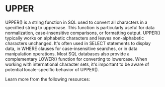 # UPPER

UPPER() is a string function in SQL used to convert all characters in a specified string to uppercase. This function is particularly useful for data normalization, case-insensitive comparisons, or formatting output. UPPER() typically works on alphabetic characters and leaves non-alphabetic characters unchanged. It's often used in SELECT statements to display data, in WHERE clauses for case-insensitive searches, or in data manipulation operations. Most SQL databases also provide a complementary LOWER() function for converting to lowercase. When working with international character sets, it's important to be aware of potential locale-specific behavior of UPPER().

Learn more from the following resources:


